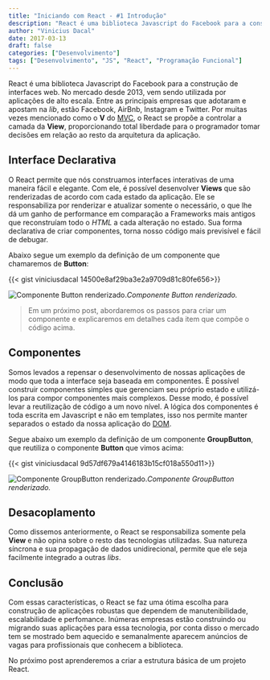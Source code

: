 ```yaml
---
title: "Iniciando com React - #1 Introdução"
description: "React é uma biblioteca Javascript do Facebook para a construção de interfaces web. No mercado desde 2013, vem sendo utilizada por aplicações de alto escala..."
author: "Vinicius Dacal"
date: 2017-03-13
draft: false
categories: ["Desenvolvimento"]
tags: ["Desenvolvimento", "JS", "React", "Programação Funcional"]
---
```


React é uma biblioteca Javascript do Facebook para a construção de interfaces web. No mercado desde 2013, vem sendo utilizada por aplicações de alto escala. Entre as principais empresas que adotaram e apostam na *lib*, estão Facebook, AirBnb, Instagram e Twitter. Por muitas vezes mencionado como o **V** do [MVC](https://pt.wikipedia.org/wiki/MVC), o React se propõe a controlar a camada da **View**, proporcionando total liberdade para o programador tomar decisões em relação ao resto da arquitetura da aplicação.

## Interface Declarativa

O React permite que nós construamos interfaces interativas de uma maneira fácil e elegante. Com ele, é possível desenvolver **Views** que são renderizadas de acordo com cada estado da aplicação. Ele se responsabiliza por renderizar e atualizar somente o necessário, o que lhe dá um ganho de performance em comparação a Frameworks mais antigos que reconstruíam todo o *HTML* a cada alteração no estado. Sua forma declarativa de criar componentes, torna nosso código mais previsível e fácil de debugar.

Abaixo segue um exemplo da definição de um componente que chamaremos de **Button**:

{{< gist viniciusdacal 14500e8af29ba3e2a9709d81c80fe656>}}

![Componente Button renderizado.](https://cdn-images-1.medium.com/max/3646/1*3Q2z7pDtYByN2CIl0QCAEQ.png)*Componente Button renderizado.*

> Em um próximo post, abordaremos os passos para criar um componente e explicaremos em detalhes cada item que compõe o código acima.

## Componentes

Somos levados a repensar o desenvolvimento de nossas aplicações de modo que toda a interface seja baseada em componentes. É possível construir componentes simples que gerenciam seu próprio estado e utilizá-los para compor componentes mais complexos. Desse modo, é possível levar a reutilização de código a um novo nível. A lógica dos componentes é toda escrita em Javascript e não em templates, isso nos permite manter separados o estado da nossa aplicação do [DOM](https://developer.mozilla.org/pt-BR/docs/DOM/Referencia_do_DOM).

Segue abaixo um exemplo da definição de um componente **GroupButton**, que reutiliza o componente **Button** que vimos acima:

{{< gist viniciusdacal 9d57df679a4146183b15cf018a550d11>}}

![Componente GroupButton renderizado.](https://cdn-images-1.medium.com/max/3646/1*fF3gVcC_INGvPhieNoGA3A.png)*Componente GroupButton renderizado.*

## Desacoplamento

Como dissemos anteriormente, o React se responsabiliza somente pela **View** e não opina sobre o resto das tecnologias utilizadas. Sua natureza síncrona e sua propagação de dados unidirecional, permite que ele seja facilmente integrado a outras *libs*.

## Conclusão

Com essas características, o React se faz uma ótima escolha para construção de aplicações robustas que dependem de manutenibilidade, escalabilidade e perfomance. Inúmeras empresas estão construindo ou migrando suas aplicações para essa tecnologia, por conta disso o mercado tem se mostrado bem aquecido e semanalmente aparecem anúncios de vagas para profissionais que conhecem a biblioteca.

No próximo post aprenderemos a criar a estrutura básica de um projeto React.
